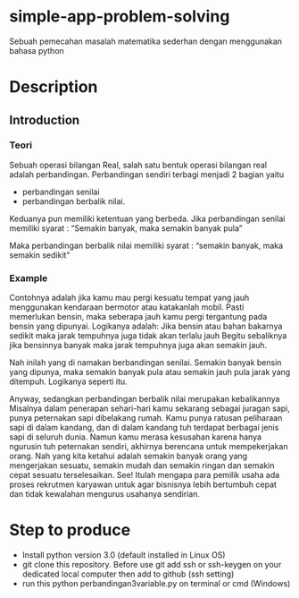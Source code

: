 # simple-app-problem-solving
Sebuah pemecahan masalah matematika sederhan dengan menggunakan bahasa python

# Description

## Introduction
### Teori
Sebuah operasi bilangan Real, salah satu bentuk operasi bilangan real adalah perbandingan.
Perbandingan sendiri terbagi menjadi 2 bagian yaitu 
- perbandingan senilai
- perbandingan berbalik nilai. 

Keduanya pun memiliki ketentuan yang berbeda. 
Jika perbandingan senilai memiliki syarat :
“Semakin banyak, maka semakin banyak pula” 

Maka perbandingan berbalik nilai memiliki syarat : 
“semakin banyak, maka semakin sedikit”

### Example
Contohnya adalah jika kamu mau pergi kesuatu tempat yang jauh menggunakan kendaraan bermotor atau katakanlah mobil.
Pasti memerlukan bensin, maka seberapa jauh kamu pergi tergantung pada bensin yang dipunyai. 
Logikanya adalah:
Jika bensin atau bahan bakarnya sedikit maka jarak tempuhnya juga tidak akan terlalu jauh
Begitu sebaliknya jika bensinnya banyak maka jarak tempuhnya juga akan semakin jauh. 

Nah inilah yang di namakan berbandingan senilai. 
Semakin banyak bensin yang dipunya, maka semakin banyak pula atau semakin jauh pula jarak yang ditempuh. 
Logikanya seperti itu. 

Anyway, sedangkan perbandingan berbalik nilai merupakan kebalikannya
Misalnya dalam penerapan sehari-hari kamu sekarang sebagai juragan sapi, punya peternakan sapi dibelakang rumah. 
Kamu punya ratusan peliharaan sapi di dalam kandang, dan di dalam kandang tuh terdapat berbagai jenis sapi di seluruh dunia. 
Namun kamu merasa kesusahan karena hanya ngurusin tuh peternakan sendiri, akhirnya berencana untuk mempekerjakan orang. 
Nah yang kita ketahui adalah semakin banyak orang yang mengerjakan sesuatu, semakin mudah dan semakin ringan dan semakin cepat sesuatu terselesaikan. See! Itulah mengapa para pemilik usaha ada proses rekrutmen karyawan untuk agar bisnisnya lebih bertumbuh  cepat dan tidak kewalahan mengurus usahanya sendirian. 

# Step to produce
- Install python version 3.0 (default installed in Linux OS)
- git clone this repository. Before use git add ssh or ssh-keygen on your dedicated local computer then add to github (ssh setting)
- run this python perbandingan3variable.py on terminal or cmd (Windows)
